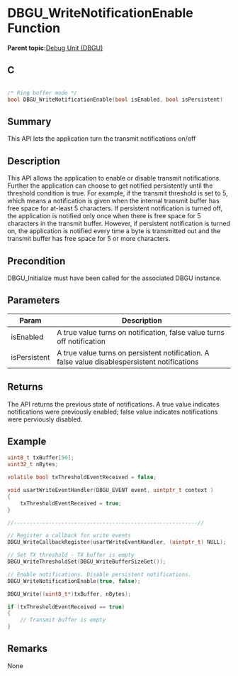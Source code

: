 # DBGU\_WriteNotificationEnable Function

**Parent topic:**[Debug Unit \(DBGU\)](GUID-97C41240-2AC0-4D05-A97E-83EB780C57A2.md)

## C

```c

/* Ring buffer mode */
bool DBGU_WriteNotificationEnable(bool isEnabled, bool isPersistent)
```

## Summary

This API lets the application turn the transmit notifications on/off

## Description

This API allows the application to enable or disable transmit notifications. Further the application can choose to get notified persistently until the threshold condition is true. For example, if the transmit threshold is set to 5, which means a notification is given when the internal transmit buffer has free space for at-least 5 characters. If persistent notification is turned off, the application is notified only once when there is free space for 5 characters in the transmit buffer. However, if persistent notification is turned on, the application is notified every time a byte is transmitted out and the transmit buffer has free space for 5 or more characters.

## Precondition

DBGU\_Initialize must have been called for the associated DBGU instance.

## Parameters

|Param|Description|
|-----|-----------|
|isEnabled|A true value turns on notification, false value turns off notification|
|isPersistent|A true value turns on persistent notification. A false value disablespersistent notifications|

## Returns

The API returns the previous state of notifications. A true value indicates notifications were previously enabled; false value indicates notifications were perviously disabled.

## Example

```c
uint8_t txBuffer[50];
uint32_t nBytes;

volatile bool txThresholdEventReceived = false;

void usartWriteEventHandler(DBGU_EVENT event, uintptr_t context )
{
    txThresholdEventReceived = true;
}

//----------------------------------------------------------//

// Register a callback for write events
DBGU_WriteCallbackRegister(usartWriteEventHandler, (uintptr_t) NULL);

// Set TX threshold - TX buffer is empty
DBGU_WriteThresholdSet(DBGU_WriteBufferSizeGet());

// Enable notifications. Disable persistent notifications.
DBGU_WriteNotificationEnable(true, false);

DBGU_Write((uint8_t*)txBuffer, nBytes);

if (txThresholdEventReceived == true)
{
    // Transmit buffer is empty
}

```

## Remarks

None

